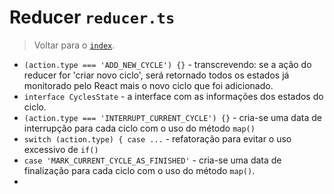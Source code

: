 # Reducer `reducer.ts`

> Voltar para o [`index`](./%40index.md).

- `(action.type === 'ADD_NEW_CYCLE') {}` - transcrevendo: se a ação do reducer for 'criar novo ciclo', será retornado todos os estados já monitorado pelo React mais o novo ciclo que foi adicionado.
- `interface CyclesState` - a interface com as informações dos estados do ciclo.
- `(action.type === 'INTERRUPT_CURRENT_CYCLE') {}` - cria-se uma data de interrupção para cada ciclo com o uso do método `map()`
- `switch (action.type) { case ...` - refatoração para evitar o uso excessivo de `if()`
- `case 'MARK_CURRENT_CYCLE_AS_FINISHED'` - cria-se uma data de finalização para cada ciclo com o uso do método `map()`.
-
